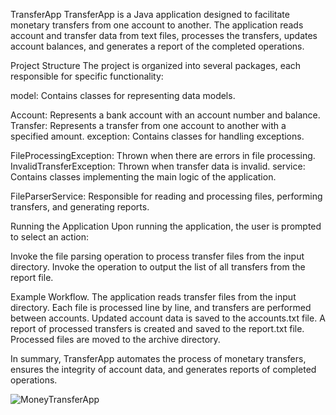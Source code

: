 TransferApp
TransferApp is a Java application designed to facilitate monetary transfers from one account to another. 
The application reads account and transfer data from text files, processes the transfers, updates account balances,
and generates a report of the completed operations.

Project Structure
The project is organized into several packages, each responsible for specific functionality:

model: Contains classes for representing data models.

Account: Represents a bank account with an account number and balance.
Transfer: Represents a transfer from one account to another with a specified amount.
exception: Contains classes for handling exceptions.

FileProcessingException: Thrown when there are errors in file processing.
InvalidTransferException: Thrown when transfer data is invalid.
service: Contains classes implementing the main logic of the application.

FileParserService: Responsible for reading and processing files, performing transfers, and generating reports.

Running the Application
Upon running the application, the user is prompted to select an action:

Invoke the file parsing operation to process transfer files from the input directory.
Invoke the operation to output the list of all transfers from the report file.

Example Workflow.
The application reads transfer files from the input directory.
Each file is processed line by line, and transfers are performed between accounts.
Updated account data is saved to the accounts.txt file.
A report of processed transfers is created and saved to the report.txt file.
Processed files are moved to the archive directory.

In summary, TransferApp automates the process of monetary transfers, 
ensures the integrity of account data, and generates reports of completed operations.



![MoneyTransferApp](https://github.com/Yakubchyk/MoneyTransferApp/assets/135871084/8b4acd0e-82f1-4d94-a795-83d640af95ba)
